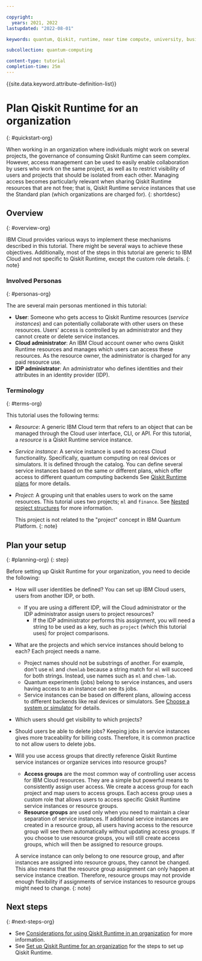 ```yaml
---

copyright:
  years: 2021, 2022
lastupdated: "2022-08-01"

keywords: quantum, Qiskit, runtime, near time compute, university, business, organization

subcollection: quantum-computing

content-type: tutorial
completion-time: 25m
---
```


{{site.data.keyword.attribute-definition-list}}


# Plan Qiskit Runtime for an organization
{: #quickstart-org}

When working in an organization where individuals might work on several projects, the governance of consuming Qiskit Runtime can seem complex. However, access management can be used to easily enable collaboration by users who work on the same project, as well as to restrict visibility of users and projects that should be isolated from each other. Managing access becomes particularly relevant when sharing Qiskit Runtime resources that are not free; that is, Qiskit Runtime service instances that use the Standard plan (which organizations are charged for).
{: shortdesc}

## Overview
{: #overview-org}

IBM Cloud provides various ways to implement these mechanisms described in this tutorial.  There might be several ways to achieve these objectives. Additionally, most of the steps in this tutorial are generic to IBM Cloud and not specific to Qiskit Runtime, except the custom role details.
{: note}

### Involved Personas
{: #personas-org}

The are several main personas mentioned in this tutorial:

* **User**: Someone who gets access to Qiskit Runtime resources (_service instances_) and can potentially collaborate with other users on these resources. Users' access is controlled by an administrator and they cannot create or delete service instances.
* **Cloud administrator**: An IBM Cloud account owner who owns Qiskit Runtime resources and manages which users can access these resources. As the resource owner, the administrator is charged for any paid resource use.
* **IDP administrator**: An administrator who defines identities and their attributes in an identity provider (IDP).

### Terminology
{: #terms-org}

This tutorial uses the following terms:

* *Resource*: A generic IBM Cloud term that refers to an object that can be managed through the Cloud user interface, CLI, or API. For this tutorial, a _resource_ is a Qiskit Runtime service instance.
* *Service instance*: A service instance is used to access Cloud functionality. Specifically, quantum computing on real devices or simulators. It is defined through the catalog. You can define several service instances based on the same or different plans, which offer access to different quantum computing backends See [Qiskit Runtime plans](https://cloud.ibm.com/docs/quantum-computing?topic=quantum-computing-cost) for more details.
* *Project*: A grouping unit that enables users to work on the same resources. This tutorial uses two projects; `ml` and `finance`. See [Nested project structures](/docs/quantum-computing?topic=considerations-org#nest-org) for more information.

   This project is not related to the "project" concept in IBM Quantum Platform.
   {: note}

## Plan your setup
{: #planning-org}
{: step}

Before setting up Qiskit Runtime for your organization, you need to decide the following:

* How will user identities be defined? You can set up IBM Cloud users, users from another IDP, or both.
  * If you are using a different IDP, will the Cloud administrator or the IDP administrator assign  users to project resources?
    * If the IDP administrator performs this assignment, you will need a string to be used as a key, such as `project` (which this tutorial uses) for project comparisons.
* What are the projects and which service instances should belong to each? Each project needs a name.
  * Project names should not be substrings of another.  For example, don't use `ml` and `chemlab` because a string match for `ml` will succeed for both strings. Instead, use names such as `ml` and `chem-lab`.
  * Quantum experiments (jobs) belong to service instances, and users having access to an instance can see its jobs.
  * Service instances can be based on different plans, allowing access to different backends like real devices or simulators. See [Choose a system or simulator](/docs/quantum-computing?topic=quantum-computing-choose-backend) for details.
* Which users should get visibility to which projects?
* Should users be able to delete jobs? Keeping jobs in service instances gives more traceability for billing costs. Therefore, it is common practice to not allow users to delete jobs.
* Will you use access groups that directly reference Qiskit Runtime service instances or organize services into resource groups?
   * **Access groups** are the most common way of controlling user access for IBM Cloud resources.  They are a simple but powerful means to consistently assign user access. We create a access group for each project and map users to access groups. Each access group uses a custom role that allows users to access specific  Qiskit Runtime service instances or resource groups.
   * **Resource groups** are used only when you need to maintain a clear separation of service instances.  If additional service instances are created in a resource group, all users having access to the resource group will see them automatically without updating access groups.  If you choose to use resource groups, you will still create access groups, which will then be assigned to resource groups.

   A service instance can only belong to one resource group, and after instances are assigned into resource groups, they cannot be changed. This also means that the resource group assignment can only happen at service instance creation. Therefore, resource groups may not provide enough flexibility if assignments of service instances to resource groups might need to change.
   {: note}

## Next steps
{: #next-steps-org}

- See [Considerations for using Qiskit Runtime in an organization](/docs/quantum-computing?topic=considerations-org) for more information.  
- See [Set up Qiskit Runtime for an organization](/docs/quantum-computing?topic=quickstart-steps-org) for the steps to set up Qiskit Runtime.
